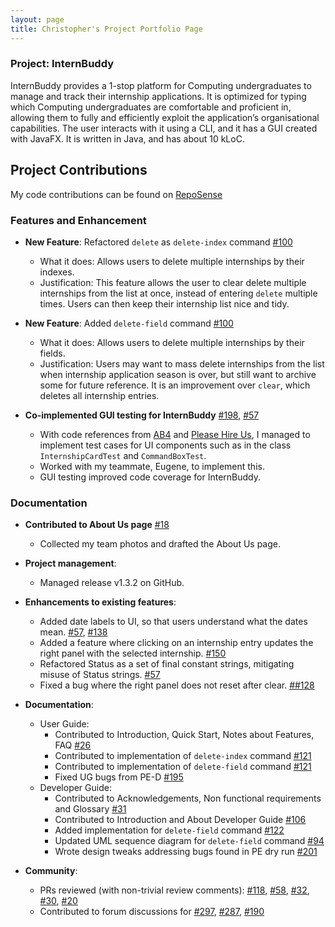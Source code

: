 ```yaml
---
layout: page
title: Christopher's Project Portfolio Page
---
```


### Project: InternBuddy

InternBuddy provides a 1-stop platform for Computing undergraduates to manage and track their internship applications. It is optimized for typing which Computing undergraduates are comfortable and proficient in, allowing them to fully and efficiently exploit the application’s organisational capabilities.
The user interacts with it using a CLI, and it has a GUI created with JavaFX. It is written in Java, and has about 10 kLoC.

## Project Contributions
My code contributions can be found on 
[RepoSense](https://nus-cs2103-ay2223s2.github.io/tp-dashboard/?search=potty10&breakdown=true)


### Features and Enhancement

* **New Feature**: Refactored `delete` as `delete-index` command [#100](https://github.com/AY2223S2-CS2103T-T14-3/tp/pull/100)
  * What it does: Allows users to delete multiple internships by their indexes.
  * Justification: This feature allows the user to clear delete multiple internships from the list at once, instead of entering `delete` multiple times. Users can then
  keep their internship list nice and tidy.
* **New Feature**: Added `delete-field` command [#100](https://github.com/AY2223S2-CS2103T-T14-3/tp/pull/100)
  * What it does: Allows users to delete multiple internships by their fields.
  * Justification: Users may want to mass delete internships from the list when internship application season is over, but still want to archive some for future reference. It is an improvement over `clear`, which deletes all internship entries.

* **Co-implemented GUI testing for InternBuddy**
  [\#198](https://github.com/AY2223S2-CS2103T-T14-3/tp/pull/198),
  [\#57](https://github.com/AY2223S2-CS2103T-T14-3/tp/pull/57)
  * With code references from [AB4](https://github.com/se-edu/addressbook-level4)
    and [Please Hire Us](https://github.com/AY2223S1-CS2103T-W17-4/tp), I managed to implement
    test cases for UI components such as in the class `InternshipCardTest` and `CommandBoxTest`.
  * Worked with my teammate, Eugene, to implement this.
  * GUI testing improved code coverage for InternBuddy.

### Documentation
* **Contributed to About Us page**
  [\#18](https://github.com/AY2223S2-CS2103T-T14-3/tp/pull/18)
  * Collected my team photos and drafted the About Us page.

* **Project management**:
  * Managed release v1.3.2 on GitHub.
* **Enhancements to existing features**:
  * Added date labels to UI, so that users understand what the dates mean. [\#57](https://github.com/AY2223S2-CS2103T-T14-3/tp/pull/57), [\#138](https://github.com/AY2223S2-CS2103T-T14-3/tp/pull/138)
  * Added a feature where clicking on an internship entry updates the right panel with the selected internship. [\#150](https://github.com/AY2223S2-CS2103T-T14-3/tp/pull/150)
  * Refactored Status as a set of final constant strings, mitigating misuse of Status strings.  [\#57](https://github.com/AY2223S2-CS2103T-T14-3/tp/pull/57)
  * Fixed a bug where the right panel does not reset after clear. [\##128](https://github.com/AY2223S2-CS2103T-T14-3/tp/pull/128)
* **Documentation**:
  * User Guide:
    * Contributed to Introduction, Quick Start, Notes about Features, FAQ [\#26](https://github.com/AY2223S2-CS2103T-T14-3/tp/pull/26)
    * Contributed to implementation of `delete-index` command [\#121](https://github.com/AY2223S2-CS2103T-T14-3/tp/pull/121)
    * Contributed to implementation of `delete-field` command [\#121](https://github.com/AY2223S2-CS2103T-T14-3/tp/pull/121)
    * Fixed UG bugs from PE-D [#195](https://github.com/AY2223S2-CS2103T-T14-3/tp/pull/195)
  * Developer Guide:
    * Contributed to Acknowledgements, Non functional requirements and Glossary [\#31](https://github.com/AY2223S2-CS2103T-T14-3/tp/pull/31)
    * Contributed to Introduction and About Developer Guide [\#106](https://github.com/AY2223S2-CS2103T-T14-3/tp/pull/106)
    * Added implementation for `delete-field` command [#122](https://github.com/AY2223S2-CS2103T-T14-3/tp/pull/122)
    * Updated UML sequence diagram for `delete-field` command [#94](https://github.com/AY2223S2-CS2103T-T14-3/tp/pull/94)
    * Wrote design tweaks addressing bugs found in PE dry run [#201](https://github.com/AY2223S2-CS2103T-T14-3/tp/pull/201)
    
* **Community**:
  * PRs reviewed (with non-trivial review comments): 
  [\#118](https://github.com/AY2223S2-CS2103T-T14-3/tp/pull/118),
  [\#58](https://github.com/AY2223S2-CS2103T-T14-3/tp/pull/58), 
  [\#32](https://github.com/AY2223S2-CS2103T-T14-3/tp/pull/32), 
  [\#30](https://github.com/AY2223S2-CS2103T-T14-3/tp/pull/30), 
  [\#20](https://github.com/AY2223S2-CS2103T-T14-3/tp/pull/20)
  * Contributed to forum discussions for 
  [\#297](https://github.com/nus-cs2103-AY2223S2/forum/issues/297), 
  [\#287](https://github.com/nus-cs2103-AY2223S2/forum/issues/287), 
  [\#190](https://github.com/nus-cs2103-AY2223S2/forum/issues/190)


